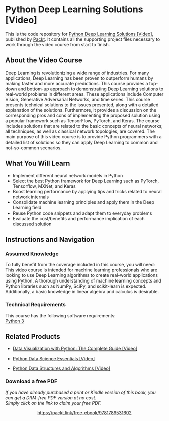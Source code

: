 # Python Deep Learning Solutions [Video]
This is the code repository for [Python Deep Learning Solutions [Video]](https://www.packtpub.com/big-data-and-business-intelligence/python-deep-learning-solutions-video?utm_source=github&utm_medium=repository&utm_campaign=9781789531602), published by [Packt](https://www.packtpub.com/?utm_source=github). It contains all the supporting project files necessary to work through the video course from start to finish.
## About the Video Course
Deep Learning is revolutionizing a wide range of industries. For many applications, Deep Learning has been proven to outperform humans by making faster and more accurate predictions. This course provides a top-down and bottom-up approach to demonstrating Deep Learning solutions to real-world problems in different areas. These applications include Computer Vision, Generative Adversarial Networks, and time series. This course presents technical solutions to the issues presented, along with a detailed explanation of the solutions. Furthermore, it provides a discussion on the corresponding pros and cons of implementing the proposed solution using a popular framework such as TensorFlow, PyTorch, and Keras. The course includes solutions that are related to the basic concepts of neural networks; all techniques, as well as classical network topologies, are covered. The main purpose of this video course is to provide Python programmers with a detailed list of solutions so they can apply Deep Learning to common and not-so-common scenarios.

<H2>What You Will Learn</H2>
<DIV class=book-info-will-learn-text>
<UL>
<LI>Implement different neural network models in Python 
<LI>Select the best Python framework for Deep Learning such as PyTorch, Tensorflow, MXNet, and Keras 
<LI>Boost learning performance by applying tips and tricks related to neural network internals&nbsp; 
<LI>Consolidate machine learning principles and apply them in the Deep Learning field 
<LI>Reuse Python code snippets and adapt them to everyday problems 
<LI>Evaluate the cost/benefits and performance implication of each discussed solution </LI></UL></DIV>

## Instructions and Navigation
### Assumed Knowledge
To fully benefit from the coverage included in this course, you will need:<br/>
This video course is intended for machine learning professionals who are looking to use Deep Learning algorithms to create real-world applications using Python. A thorough understanding of machine learning concepts and Python libraries such as NumPy, SciPy, and scikit-learn is expected. Additionally, a basic knowledge in linear algebra and calculus is desirable.
### Technical Requirements
This course has the following software requirements:<br/>
[Python 3](https://www.python.org/downloads/)

## Related Products
* [Data Visualization with Python: The Complete Guide [Video]](https://www.packtpub.com/application-development/data-visualization-python-complete-guide-video?utm_source=github&utm_medium=repository&utm_campaign=9781789536959)

* [Python Data Science Essentials [Video]](https://www.packtpub.com/big-data-and-business-intelligence/python-data-science-essentials-video?utm_source=github&utm_medium=repository&utm_campaign=9781789538526)

* [Python Data Structures and Algorithms [Video]](https://www.packtpub.com/application-development/python-data-structures-and-algorithms-video?utm_source=github&utm_medium=repository&utm_campaign=9781788622066)

### Download a free PDF

 <i>If you have already purchased a print or Kindle version of this book, you can get a DRM-free PDF version at no cost.<br>Simply click on the link to claim your free PDF.</i>
<p align="center"> <a href="https://packt.link/free-ebook/9781789531602">https://packt.link/free-ebook/9781789531602 </a> </p>